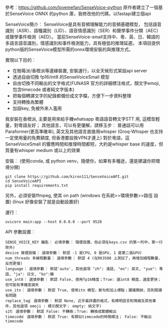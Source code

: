 參考︰https://github.com/lovemefan/SenseVoice-python
原作者建立了一個基於SenseVoice ONNX 的python 庫，我修改他的代碼，以fastapi建立個api

SenseVoice簡介︰
SenseVoice是具有音頻理解能力的音頻基礎模型， 包括語音識別（ASR）、語種識別（LID）、語音情感識別（SER）和聲學事件分類（AEC）或聲學事件檢測（AED）。
當前SenseVoice-small支持中、粵、英、日、韓語的多語言語音識別，情感識別和事件檢測能力，具有極低的推理延遲。 本項目提供python版的SenseVoice模型所需的onnx環境安裝的與推理方式。

實現以下目的︰
- 在樹莓派/香橙派等邊緣裝置, 安裝運行，以全天候形式架設api server 
- 透過自由切換 fp16/int8 的SenseVoiceSmall 模型
- 自由切換不同輸出的文字格式(FUNASR 官方的詳細標注格式，顏文字emoji, 包含timecode 或者純文字版本)
- 把每個轉譯文字的紀錄都備份成文字檔，方便下一步資料整理
- 支持轉換為繁體
- 加設key, 免被外來人濫用

我安裝在香橙派, 主要是用來給手機whatsapp 粵語語音轉文字STT 用, 這模型輕量，對粵語友好；
其他語言，可以有更優解，請移玉步︰
普通話可以用Paraformer(更高準確率), 英文及其他語言直接用whisper (Groq-Whisper 也支持一定使用量的免費額度, 但香港要設換VPN才連上)
對於粵語，這SenseVoiceSmall 的響應時間和推理時間都短，大約是whisper base 的速度，但質量有whisper medium 或以上的效果

安裝︰
(使用conda, 或 python venv，隨便你，如果有多種途，還是建議你把環境分開)
```shell
git clone https://github.com/kiron111/SenseVoiceAPI.git
cd SenseVoiceAPI
pip install requirements.txt
```
另外，必須安裝ffmpeg, 使其 on path (windows 在系統>>環境參數>>路徑 設置) (linux 好像安裝了就是自動設置好)

運行︰
```shell
uvicorn main:app --host 0.0.0.0 --port 9528
```
API 參數設置︰
```
SENSE_VOICE_KEY 鑰匙 ︳必填參數 ︳隨便設置，但必須在keys.csv 的第一列中，第一行除外)
device 推理設備 ︳選填參數 ︳默認 -1 是CPU, 0 是GPU, 1 是第二張GPU)
num_threads 多線程數量 ︳選填參數 ︳默認 4 (在RK3588 上測試了，再增加綫程數量，反而更慢)
language ︳選填參數 ︳默認'auto', 其他選項 "zh": 漢語, "en": 英文, "yue": 粵語, "ja": 日文, "ko":韓
use_int8 ︳選填參數 ︳默認 False, 使用fp16精度；True: 選int8 精度，速度更快；但可能有準確度損失
use_itn ︳選填參數 ︳默認 True, 使用itn 模型，斷句和加上標點；建議開啟，否則閱讀有問題
replace_tag︳選填參數 ︳默認 None, 近乎最詳盡的格式，有標明語言和情緒及其他事件，其他選項 emoji : 標示顏文字； empty: 純文字)
s2t︳選填參數 ︳默認 False: 不轉換；True: 轉換成繁體輸出
timecode︳選填參數 ︳默認 True: 有類似timecode的時間標注； False: 不輸出timecode
```
